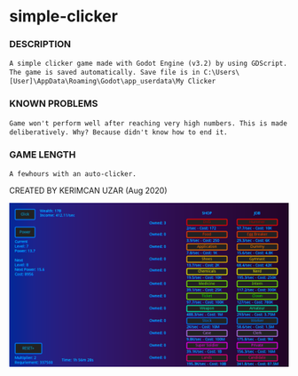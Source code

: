 # simple-clicker

### DESCRIPTION
	A simple clicker game made with Godot Engine (v3.2) by using GDScript. The game is saved automatically. Save file is in C:\Users\[User]\AppData\Roaming\Godot\app_userdata\My Clicker

### KNOWN PROBLEMS
	Game won't perform well after reaching very high numbers. This is made deliberatively. Why? Because didn't know how to end it.

### GAME LENGTH
	A fewhours with an auto-clicker.

CREATED BY KERIMCAN UZAR (Aug 2020)

![Alt text](https://github.com/KerimcanUzar/simple-clicker/blob/main/ss.png "screenshot")
